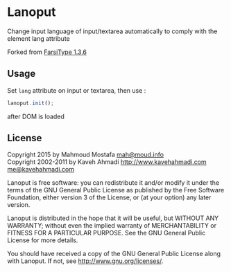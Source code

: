 # Lanoput

Change input language of input/textarea automatically to comply with the element lang attribute

Forked from [FarsiType 1.3.6](http://www.farsitype.ir)

## Usage

Set `lang` attribute on input or textarea, then use :

```javascript
lanoput.init();
```

after DOM is loaded

## License

Copyright 2015 by Mahmoud Mostafa <mah@moud.info><br>
Copyright 2002-2011 by Kaveh Ahmadi <http://www.kavehahmadi.com> <me@kavehahmadi.com>
 
Lanoput is free software: you can redistribute it and/or modify it under the terms of the GNU General Public License as published by the Free Software Foundation, either version 3 of the License, or (at your option) any later version.
 
Lanoput is distributed in the hope that it will be useful, but WITHOUT ANY WARRANTY; without even the implied warranty of MERCHANTABILITY or FITNESS FOR A PARTICULAR PURPOSE.  See the GNU General Public License for more details.

You should have received a copy of the GNU General Public License along with Lanoput.  If not, see <http://www.gnu.org/licenses/>.

